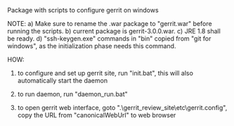 Package with scripts to configure gerrit on windows

NOTE:
a) Make sure to rename the .war package to "gerrit.war" before running the scripts.
b) current package is gerrit-3.0.0.war.
c) JRE 1.8 shall be ready.
d) "ssh-keygen.exe" commands in "bin" copied from "git for windows", as the initialization phase needs this command.

HOW:
1. to configure and set up gerrit site, run "init.bat", this will also automatically start the daemon
2. to run daemon, run "daemon_run.bat" 

3. to open gerrit web interface, goto ".\gerrit_review_site\etc\gerrit.config",
   copy the URL from "canonicalWebUrl" to web browser
